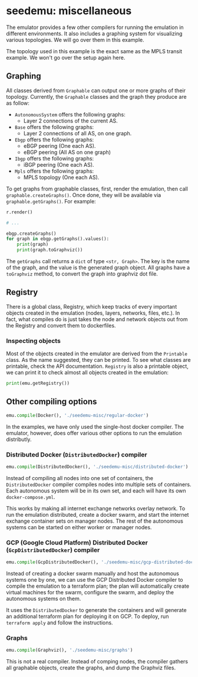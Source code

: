 # seedemu: miscellaneous

The emulator provides a few other compilers for running the emulation in different environments. It also includes a graphing system for visualizing various topologies. We will go over them in this example. 

The topology used in this example is the exact same as the MPLS transit example. We won't go over the setup again here.

## Graphing

All classes derived from `Graphable` can output one or more graphs of their topology. Currently, the `Graphable` classes and the graph they produce are as follow:

- `AutonomousSystem` offers the following graphs:
    - Layer 2 connections of the current AS.
- `Base` offers the following graphs:
    - Layer 2 connections of all AS, on one graph.
- `Ebgp` offers the following graphs:
    - eBGP peering (One each AS).
    - eBGP peering (All AS on one graph)
- `Ibgp` offers the following graphs:
    - iBGP peering (One each AS).
- `Mpls` offers the following graphs:
    - MPLS topology (One each AS).

To get graphs from graphable classes, first, render the emulation, then call `graphable.createGraphs()`. Once done, they will be available via `graphable.getGraphs()`. For example:

```python
r.render()

# ...

ebgp.createGraphs()
for graph in ebgp.getGraphs().values():
    print(graph)
    print(graph.toGraphviz())
```

The `getGraphs` call returns a `dict` of type `<str, Graph>`. The key is the name of the graph, and the value is the generated graph object. All graphs have a `toGraphviz` method, to convert the graph into graphviz dot file.

## Registry

There is a global class, Registry, which keep tracks of every important objects created in the emulation (nodes, layers, networks, files, etc.). In fact, what compiles do is just takes the node and network objects out from the Registry and convert them to dockerfiles.

### Inspecting objects

Most of the objects created in the emulator are derived from the `Printable` class. As the name suggested, they can be printed. To see what classes are printable, check the API documentation. `Registry` is also a printable object, we can print it to check almost all objects created in the emulation:

```python
print(emu.getRegistry())
```

## Other compiling options

```python
emu.compile(Docker(), './seedemu-misc/regular-docker')
```

In the examples, we have only used the single-host docker compiler. The emulator, however, does offer various other options to run the emulation distributly.

### Distributed Docker (`DistributedDocker`) compiler

```python
emu.compile(DistributedDocker(), './seedemu-misc/distributed-docker')
```

Instead of compiling all nodes into one set of containers, the `DistributedDocker` compiler compiles nodes into multiple sets of containers. Each autonomous system will be in its own set, and each will have its own `docker-compose.yml`. 

This works by making all internet exchange networks overlay network. To run the emulation distributed, create a docker swarm, and start the internet exchange container sets on manager nodes. The rest of the autonomous systems can be started on either worker or manager nodes.

### GCP (Google Cloud Platform) Distributed Docker (`GcpDistributedDocker`) compiler

```python
emu.compile(GcpDistributedDocker(), './seedemu-misc/gcp-distributed-docker')
```

Instead of creating a docker swarm manually and host the autonomous systems one by one, we can use the GCP Distributed Docker compiler to compile the emulation to a terraform plan; the plan will automatically create virtual machines for the swarm, configure the swarm, and deploy the autonomous systems on them.

It uses the `DistributedDocker` to generate the containers and will generate an additional terraform plan for deploying it on GCP. To deploy, run `terraform apply` and follow the instructions.

### Graphs

```python
emu.compile(Graphviz(), './seedemu-misc/graphs')
```

This is not a real compiler. Instead of comping nodes, the compiler gathers all graphable objects, create the graphs, and dump the Graphviz files.